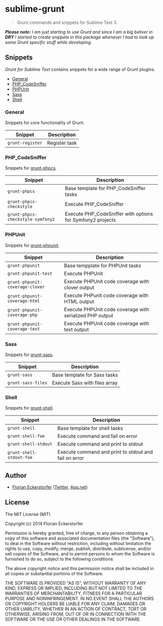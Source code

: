 sublime-grunt
=============

> Grunt commands and snippets for Sublime Text 3.

*__Please note:__ I am just starting to use Grunt and since I am a big beliver in __DRY__ I started to create snippets in this package whenever I had to look up some Grunt specific stuff while developing.*


Snippets
--------

*Grunt for Sublime Text* contains snippets for a wide range of Grunt plugins.

- [General](#general)
- [PHP_CodeSniffer](#php_codesniffer)
- [PHPUnit](#phpunit)
- [Sass](#sass)
- [Shell](#shell)

### General

Snippets for core functionality of Grunt.

<table>
    <thead>
        <tr>
            <th>Snippet</th>
            <th>Description</th>
        </tr>
    </thead>
    <tbody>
        <tr>
            <td><code>grunt-register</code></td>
            <td>Register task</td>
        </tr>
    </tbody>
</table>

### PHP_CodeSniffer

Snippets for [grunt-phpcs](https://github.com/SaschaGalley/grunt-phpcs).

<table>
    <thead>
        <tr>
            <th>Snippet</th>
            <th>Description</th>
        </tr>
    </thead>
    <tbody>
        <tr>
            <td><code>grunt-phpcs</code></td>
            <td>Base template for PHP_CodeSniffer tasks</td>
        </tr>
        <tr>
            <td><code>grunt-phpcs-checkstyle</code></td>
            <td>Execute PHP_CodeSniffer</td>
        </tr>
        <tr>
            <td><code>grunt-phpcs-checkstyle-symfony2</code></td>
            <td>Execute PHP_CodeSniffer with options for Symfony2 projects</td>
        </tr>
    </tbody>
</table>

### PHPUnit

Snippets for [grunt-phpunit](https://github.com/SaschaGalley/grunt-phpunit).

<table>
    <thead>
        <tr>
            <th>Snippet</th>
            <th>Description</th>
        </tr>
    </thead>
    <tbody>
        <tr>
            <td><code>grunt-phpunit</code></td>
            <td>Base tempplate for PHPUnit tasks</td>
        </tr>
        <tr>
            <td><code>grunt-phpunit-test</code></td>
            <td>Execute PHPUnit</td>
        </tr>
        <tr>
            <td><code>grunt-phpunit-coverage-clover</code></td>
            <td>Execute PHPUnit code coverage with clover output</td>
        </tr>
        <tr>
            <td><code>grunt-phpunit-coverage-html</code></td>
            <td>Execute PHPunit code coverage with HTML output</td>
        </tr>
        <tr>
            <td><code>grunt-phpunit-coverage-php</code></td>
            <td>Execute PHPUnit code coverage with serialized PHP output</td>
        </tr>
        <tr>
            <td><code>grunt-phpunit-coverage-text</code></td>
            <td>Execute PHPUnit code coverage with text output</td>
        </tr>
    </tbody>
</table>

### Sass

Snippets for [grunt-sass](https://github.com/sindresorhus/grunt-sass).

<table>
    <thead>
        <tr>
            <th>Snippet</th>
            <th>Description</th>
        </tr>
    </thead>
    <tbody>
        <tr>
            <td><code>grunt-sass</code></td>
            <td>Base template for Sass tasks</td>
        </tr>
        <tr>
            <td><code>grunt-sass-files</code></td>
            <td>Execute Sass with files array</td>
        </tr>
    </tbody>
</table>

### Shell

Snippets for [grunt-shell](https://www.npmjs.org/package/grunt-shell).

<table>
    <thead>
        <tr>
            <th>Snippet</th>
            <th>Description</th>
        </tr>
    </thead>
    <tbody>
        <tr>
            <td><code>grunt-shell</code></td>
            <td>Base template for shell tasks</td>
        </tr>
        <tr>
            <td><code>grunt-shell-foe</code></td>
            <td>Execute command and fail on error</td>
        </tr>
        <tr>
            <td><code>grunt-shell-stdout</code></td>
            <td>Execute command and print to stdout</td>
        </tr>
        <tr>
            <td><code>grunt-shell-stdout-foe</code></td>
            <td>Execute command and print to stdout and fail on error</td>
        </tr>
    </tbody>
</table>


Author
------

- [Florian Eckerstorfer](http://florian.ec) ([Twitter](http://twitter.com/Florian_), [App.net](http://app.net/florian))


License
-------

The MIT License (MIT)

Copyright (c) 2014 Florian Eckerstorfer

Permission is hereby granted, free of charge, to any person obtaining a copy
of this software and associated documentation files (the "Software"), to deal
in the Software without restriction, including without limitation the rights
to use, copy, modify, merge, publish, distribute, sublicense, and/or sell
copies of the Software, and to permit persons to whom the Software is
furnished to do so, subject to the following conditions:

The above copyright notice and this permission notice shall be included in
all copies or substantial portions of the Software.

THE SOFTWARE IS PROVIDED "AS IS", WITHOUT WARRANTY OF ANY KIND, EXPRESS OR
IMPLIED, INCLUDING BUT NOT LIMITED TO THE WARRANTIES OF MERCHANTABILITY,
FITNESS FOR A PARTICULAR PURPOSE AND NONINFRINGEMENT. IN NO EVENT SHALL THE
AUTHORS OR COPYRIGHT HOLDERS BE LIABLE FOR ANY CLAIM, DAMAGES OR OTHER
LIABILITY, WHETHER IN AN ACTION OF CONTRACT, TORT OR OTHERWISE, ARISING FROM,
OUT OF OR IN CONNECTION WITH THE SOFTWARE OR THE USE OR OTHER DEALINGS IN
THE SOFTWARE.
